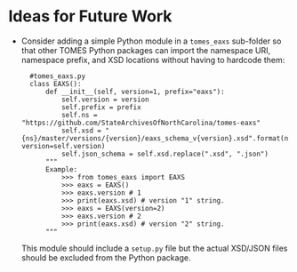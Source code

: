# Ideas for Future Work

- Consider adding a simple Python module in a `tomes_eaxs` sub-folder so that other TOMES Python packages can import the namespace URI, namespace prefix, and XSD locations without having to hardcode them:

    	#tomes_eaxs.py
    	class EAXS():
    		def __init__(self, version=1, prefix="eaxs"):
    			self.version = version
				self.prefix = prefix
    			self.ns = "https://github.com/StateArchivesOfNorthCarolina/tomes-eaxs"
    			self.xsd = "{ns}/master/versions/{version}/eaxs_schema_v{version}.xsd".format(ns=self.ns, version=self.version)
    			self.json_schema = self.xsd.replace(".xsd", ".json")
	    	"""
	    	Example:
		    	>>> from tomes_eaxs import EAXS
		    	>>> eaxs = EAXS()
		    	>>> eaxs.version # 1
		    	>>> print(eaxs.xsd) # version "1" string.
		    	>>> eaxs = EAXS(version=2)
		    	>>> eaxs.version # 2
		    	>>> print(eaxs.xsd) # version "2" string.
	    	"""
    

	This module should include a `setup.py` file but the actual XSD/JSON files should be excluded from the Python package.

